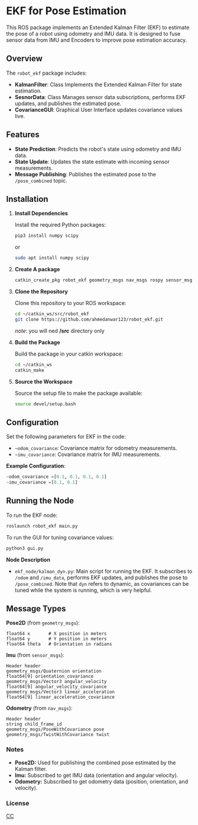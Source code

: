 # EKF for Pose Estimation

This ROS package implements an Extended Kalman Filter (EKF) to estimate the pose of a robot using odometry and IMU data. It is designed to fuse sensor data from IMU and Encoders to improve pose estimation accuracy.

## Overview

The `robot_ekf` package includes:

- **KalmanFilter**: Class Implements the Extended Kalman Filter for state estimation.
- **SesnorData**: Class Manages sensor data subscriptions, performs EKF updates, and publishes the estimated pose.
- **CovarianceGUI**: Graphical User Interface updates covariance values live.

## Features

- **State Prediction**: Predicts the robot's state using odometry and IMU data.
- **State Update**: Updates the state estimate with incoming sensor measurements.
- **Message Publishing**: Publishes the estimated pose to the `/pose_combined` topic.

## Installation

1. **Install Dependencies**

   Install the required Python packages:
   ```bash
   pip3 install numpy scipy
   ```
   or
   ```bash
   sudo apt install numpy scipy
   ```

2. **Create A package**
   ```bash
   catkin_create_pkg robot_ekf geometry_msgs nav_msgs rospy sensor_msgs std_msgs
   ```
3. **Clone the Repository**

   Clone this repository to your ROS workspace:
   ```bash
   cd ~/catkin_ws/src/robot_ekf
   git clone https://github.com/ahmedanwar123/robot_ekf.git
   ```
      *note*: you will ned **/src** directory only
4. **Build the Package**

   Build the package in your catkin workspace:
   ```bash
   cd ~/catkin_ws
   catkin_make
   ```

5. **Source the Workspace**

   Source the setup file to make the package available:
   ```bash
   source devel/setup.bash
   ```

## Configuration

Set the following parameters for EKF in the code:

- `~odom_covariance`: Covariance matrix for odometry measurements.
- `~imu_covariance`: Covariance matrix for IMU measurements.

**Example Configuration**:
```python
~odom_covariance =[0.1, 0.1, 0.1, 0.1]
~imu_covariance =[0.1, 0.1]
```

## Running the Node

To run the EKF node:
```bash
roslaunch robot_ekf main.py
```

To run the GUI for tuning covariance values:
```bash
python3 gui.py
```

**Node Description**

- `ekf_node/kalman_dyn.py`: Main script for running the EKF. It subscribes to `/odom` and `/imu_data`, performs EKF updates, and publishes the pose to `/pose_combined`. Note that `dyn` refers to dynamic, as covariances can be tuned while the system is running, which is very helpful.

## Message Types

**Pose2D** (from `geometry_msgs`):
```plaintext
float64 x       # X position in meters
float64 y       # Y position in meters
float64 theta   # Orientation in radians
```

**Imu** (from `sensor_msgs`):
```plaintext
Header header
geometry_msgs/Quaternion orientation
float64[9] orientation_covariance
geometry_msgs/Vector3 angular_velocity
float64[9] angular_velocity_covariance
geometry_msgs/Vector3 linear_acceleration
float64[9] linear_acceleration_covariance
```

**Odometry** (from `nav_msgs`):
```plaintext
Header header
string child_frame_id
geometry_msgs/PoseWithCovariance pose
geometry_msgs/TwistWithCovariance twist
```

### Notes

- **Pose2D:** Used for publishing the combined pose estimated by the Kalman filter.
- **Imu:** Subscribed to get IMU data (orientation and angular velocity).
- **Odometry:** Subscribed to get odometry data (position, orientation, and velocity).

### License
[CC]([https://choosealicense.com/licenses/mit/](https://creativecommons.org/licenses/by-nc/4.0/legalcode))
